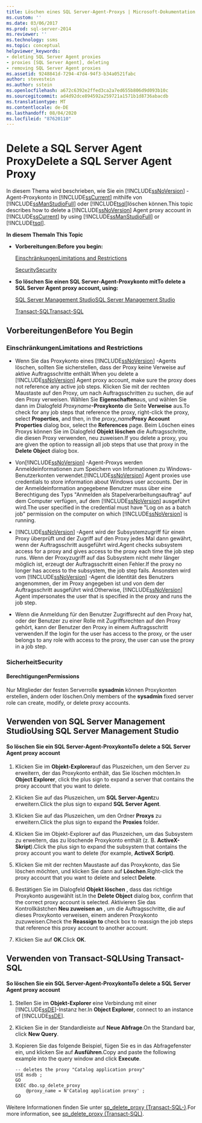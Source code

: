 ```yaml
---
title: Löschen eines SQL Server-Agent-Proxys | Microsoft-Dokumentation
ms.custom: ''
ms.date: 03/06/2017
ms.prod: sql-server-2014
ms.reviewer: ''
ms.technology: ssms
ms.topic: conceptual
helpviewer_keywords:
- deleting SQL Server Agent proxies
- proxies [SQL Server Agent], deleting
- removing SQL Server Agent proxies
ms.assetid: 9248841d-7294-47d4-94f3-b34a0521fabc
author: stevestein
ms.author: sstein
ms.openlocfilehash: a672c6392e2ffed3ca2a7ed655b806d9d093b10c
ms.sourcegitcommit: ad4d92dce894592a259721a1571b1d8736abacdb
ms.translationtype: MT
ms.contentlocale: de-DE
ms.lasthandoff: 08/04/2020
ms.locfileid: "87620110"
---
```

# <a name="delete-a-sql-server-agent-proxy"></a><span data-ttu-id="226cf-102">Delete a SQL Server Agent Proxy</span><span class="sxs-lookup"><span data-stu-id="226cf-102">Delete a SQL Server Agent Proxy</span></span>
  <span data-ttu-id="226cf-103">In diesem Thema wird beschrieben, wie Sie ein [!INCLUDE[ssNoVersion](../../includes/ssnoversion-md.md)] -Agent-Proxykonto in [!INCLUDE[ssCurrent](../../includes/sscurrent-md.md)] mithilfe von [!INCLUDE[ssManStudioFull](../../includes/ssmanstudiofull-md.md)] oder [!INCLUDE[tsql](../../includes/tsql-md.md)]löschen können.</span><span class="sxs-lookup"><span data-stu-id="226cf-103">This topic describes how to delete a [!INCLUDE[ssNoVersion](../../includes/ssnoversion-md.md)] Agent proxy account in [!INCLUDE[ssCurrent](../../includes/sscurrent-md.md)] by using [!INCLUDE[ssManStudioFull](../../includes/ssmanstudiofull-md.md)] or [!INCLUDE[tsql](../../includes/tsql-md.md)].</span></span>  
  
 <span data-ttu-id="226cf-104">**In diesem Thema**</span><span class="sxs-lookup"><span data-stu-id="226cf-104">**In This Topic**</span></span>  
  
-   <span data-ttu-id="226cf-105">**Vorbereitungen:**</span><span class="sxs-lookup"><span data-stu-id="226cf-105">**Before you begin:**</span></span>  
  
     [<span data-ttu-id="226cf-106">Einschränkungen</span><span class="sxs-lookup"><span data-stu-id="226cf-106">Limitations and Restrictions</span></span>](#Restrictions)  
  
     [<span data-ttu-id="226cf-107">Security</span><span class="sxs-lookup"><span data-stu-id="226cf-107">Security</span></span>](#Security)  
  
-   <span data-ttu-id="226cf-108">**So löschen Sie einen SQL Server-Agent-Proxykonto mit**</span><span class="sxs-lookup"><span data-stu-id="226cf-108">**To delete a SQL Server Agent proxy account, using:**</span></span>  
  
     [<span data-ttu-id="226cf-109">SQL Server Management Studio</span><span class="sxs-lookup"><span data-stu-id="226cf-109">SQL Server Management Studio</span></span>](#SSMSProcedure)  
  
     [<span data-ttu-id="226cf-110">Transact-SQL</span><span class="sxs-lookup"><span data-stu-id="226cf-110">Transact-SQL</span></span>](#TsqlProcedure)  
  
##  <a name="before-you-begin"></a><a name="BeforeYouBegin"></a> <span data-ttu-id="226cf-111">Vorbereitungen</span><span class="sxs-lookup"><span data-stu-id="226cf-111">Before You Begin</span></span>  
  
###  <a name="limitations-and-restrictions"></a><a name="Restrictions"></a> <span data-ttu-id="226cf-112">Einschränkungen</span><span class="sxs-lookup"><span data-stu-id="226cf-112">Limitations and Restrictions</span></span>  
  
-   <span data-ttu-id="226cf-113">Wenn Sie das Proxykonto eines [!INCLUDE[ssNoVersion](../../includes/ssnoversion-md.md)] -Agents löschen, sollten Sie sicherstellen, dass der Proxy keine Verweise auf aktive Auftragsschritte enthält.</span><span class="sxs-lookup"><span data-stu-id="226cf-113">When you delete a [!INCLUDE[ssNoVersion](../../includes/ssnoversion-md.md)] Agent proxy account, make sure the proxy does not reference any active job steps.</span></span> <span data-ttu-id="226cf-114">Klicken Sie mit der rechten Maustaste auf den Proxy, um nach Auftragsschritten zu suchen, die auf den Proxy verweisen. Wählen Sie **Eigenschaften**aus, und wählen Sie dann im Dialogfeld _Proxyname_**-Proxykonto** die Seite **Verweise** aus.</span><span class="sxs-lookup"><span data-stu-id="226cf-114">To check for any job steps that reference the proxy, right-click the proxy, select **Properties**, and then, in the _proxy_name_**Proxy Account Properties** dialog box, select the **References** page.</span></span> <span data-ttu-id="226cf-115">Beim Löschen eines Proxys können Sie im Dialogfeld **Objekt löschen** die Auftragsschritte, die diesen Proxy verwenden, neu zuweisen.</span><span class="sxs-lookup"><span data-stu-id="226cf-115">If you delete a proxy, you are given the option to reassign all job steps that use that proxy in the **Delete Object** dialog box.</span></span>  
  
-   <span data-ttu-id="226cf-116">Von[!INCLUDE[ssNoVersion](../../includes/ssnoversion-md.md)] -Agent-Proxys werden Anmeldeinformationen zum Speichern von Informationen zu Windows-Benutzerkonten verwendet.</span><span class="sxs-lookup"><span data-stu-id="226cf-116">[!INCLUDE[ssNoVersion](../../includes/ssnoversion-md.md)] Agent proxies use credentials to store information about Windows user accounts.</span></span> <span data-ttu-id="226cf-117">Der in der Anmeldeinformation angegebene Benutzer muss über eine Berechtigung des Typs "Anmelden als Stapelverarbeitungsauftrag" auf dem Computer verfügen, auf dem [!INCLUDE[ssNoVersion](../../includes/ssnoversion-md.md)] ausgeführt wird.</span><span class="sxs-lookup"><span data-stu-id="226cf-117">The user specified in the credential must have "Log on as a batch job" permission on the computer on which [!INCLUDE[ssNoVersion](../../includes/ssnoversion-md.md)] is running.</span></span>  
  
-   [!INCLUDE[ssNoVersion](../../includes/ssnoversion-md.md)] <span data-ttu-id="226cf-118">-Agent wird der Subsystemzugriff für einen Proxy überprüft und der Zugriff auf den Proxy jedes Mal dann gewährt, wenn der Auftragsschritt ausgeführt wird.</span><span class="sxs-lookup"><span data-stu-id="226cf-118">Agent checks subsystem access for a proxy and gives access to the proxy each time the job step runs.</span></span> <span data-ttu-id="226cf-119">Wenn der Proxyzugriff auf das Subsystem nicht mehr länger möglich ist, erzeugt der Auftragsschritt einen Fehler.</span><span class="sxs-lookup"><span data-stu-id="226cf-119">If the proxy no longer has access to the subsystem, the job step fails.</span></span> <span data-ttu-id="226cf-120">Ansonsten wird vom [!INCLUDE[ssNoVersion](../../includes/ssnoversion-md.md)] -Agent die Identität des Benutzers angenommen, der im Proxy angegeben ist und von dem der Auftragsschritt ausgeführt wird.</span><span class="sxs-lookup"><span data-stu-id="226cf-120">Otherwise, [!INCLUDE[ssNoVersion](../../includes/ssnoversion-md.md)] Agent impersonates the user that is specified in the proxy and runs the job step.</span></span>  
  
-   <span data-ttu-id="226cf-121">Wenn die Anmeldung für den Benutzer Zugriffsrecht auf den Proxy hat, oder der Benutzer zu einer Rolle mit Zugriffsrechten auf den Proxy gehört, kann der Benutzer den Proxy in einem Auftragsschritt verwenden.</span><span class="sxs-lookup"><span data-stu-id="226cf-121">If the login for the user has access to the proxy, or the user belongs to any role with access to the proxy, the user can use the proxy in a job step.</span></span>  
  
###  <a name="security"></a><a name="Security"></a> <span data-ttu-id="226cf-122">Sicherheit</span><span class="sxs-lookup"><span data-stu-id="226cf-122">Security</span></span>  
  
####  <a name="permissions"></a><a name="Permissions"></a> <span data-ttu-id="226cf-123">Berechtigungen</span><span class="sxs-lookup"><span data-stu-id="226cf-123">Permissions</span></span>  
 <span data-ttu-id="226cf-124">Nur Mitglieder der festen Serverrolle **sysadmin** können Proxykonten erstellen, ändern oder löschen.</span><span class="sxs-lookup"><span data-stu-id="226cf-124">Only members of the **sysadmin** fixed server role can create, modify, or delete proxy accounts.</span></span>  
  
##  <a name="using-sql-server-management-studio"></a><a name="SSMSProcedure"></a> <span data-ttu-id="226cf-125">Verwenden von SQL Server Management Studio</span><span class="sxs-lookup"><span data-stu-id="226cf-125">Using SQL Server Management Studio</span></span>  
  
#### <a name="to-delete-a-sql-server-agent-proxy-account"></a><span data-ttu-id="226cf-126">So löschen Sie ein SQL Server-Agent-Proxykonto</span><span class="sxs-lookup"><span data-stu-id="226cf-126">To delete a SQL Server Agent proxy account</span></span>  
  
1.  <span data-ttu-id="226cf-127">Klicken Sie im **Objekt-Explorer**auf das Pluszeichen, um den Server zu erweitern, der das Proxykonto enthält, das Sie löschen möchten.</span><span class="sxs-lookup"><span data-stu-id="226cf-127">In **Object Explorer**, click the plus sign to expand a server that contains the proxy account that you want to delete.</span></span>  
  
2.  <span data-ttu-id="226cf-128">Klicken Sie auf das Pluszeichen, um **SQL Server-Agent**zu erweitern.</span><span class="sxs-lookup"><span data-stu-id="226cf-128">Click the plus sign to expand **SQL Server Agent**.</span></span>  
  
3.  <span data-ttu-id="226cf-129">Klicken Sie auf das Pluszeichen, um den Ordner **Proxys** zu erweitern.</span><span class="sxs-lookup"><span data-stu-id="226cf-129">Click the plus sign to expand the **Proxies** folder.</span></span>  
  
4.  <span data-ttu-id="226cf-130">Klicken Sie im Objekt-Explorer auf das Pluszeichen, um das Subsystem zu erweitern, das zu löschende Proxykonto enthält (z. B. **ActiveX-Skript**).</span><span class="sxs-lookup"><span data-stu-id="226cf-130">Click the plus sign to expand the subsystem that contains the proxy account you want to delete (for example, **ActiveX Script)**.</span></span>  
  
5.  <span data-ttu-id="226cf-131">Klicken Sie mit der rechten Maustaste auf das Proxykonto, das Sie löschen möchten, und klicken Sie dann auf **Löschen**.</span><span class="sxs-lookup"><span data-stu-id="226cf-131">Right-click the proxy account that you want to delete and select **Delete**.</span></span>  
  
6.  <span data-ttu-id="226cf-132">Bestätigen Sie im Dialogfeld **Objekt löschen** , dass das richtige Proxykonto ausgewählt ist.</span><span class="sxs-lookup"><span data-stu-id="226cf-132">In the **Delete Object** dialog box, confirm that the correct proxy account is selected.</span></span> <span data-ttu-id="226cf-133">Aktivieren Sie das Kontrollkästchen **Neu zuweisen an** , um die Auftragsschritte, die auf dieses Proxykonto verweisen, einem anderen Proxykonto zuzuweisen.</span><span class="sxs-lookup"><span data-stu-id="226cf-133">Check the **Reassign to** check box to reassign the job steps that reference this proxy account to another account.</span></span>  
  
7.  <span data-ttu-id="226cf-134">Klicken Sie auf **OK**.</span><span class="sxs-lookup"><span data-stu-id="226cf-134">Click **OK**.</span></span>  
  
##  <a name="using-transact-sql"></a><a name="TsqlProcedure"></a> <span data-ttu-id="226cf-135">Verwenden von Transact-SQL</span><span class="sxs-lookup"><span data-stu-id="226cf-135">Using Transact-SQL</span></span>  
  
#### <a name="to-delete-a-sql-server-agent-proxy-account"></a><span data-ttu-id="226cf-136">So löschen Sie ein SQL Server-Agent-Proxykonto</span><span class="sxs-lookup"><span data-stu-id="226cf-136">To delete a SQL Server Agent proxy account</span></span>  
  
1.  <span data-ttu-id="226cf-137">Stellen Sie im **Objekt-Explorer** eine Verbindung mit einer [!INCLUDE[ssDE](../../includes/ssde-md.md)]-Instanz her.</span><span class="sxs-lookup"><span data-stu-id="226cf-137">In **Object Explorer**, connect to an instance of [!INCLUDE[ssDE](../../includes/ssde-md.md)].</span></span>  
  
2.  <span data-ttu-id="226cf-138">Klicken Sie in der Standardleiste auf **Neue Abfrage**.</span><span class="sxs-lookup"><span data-stu-id="226cf-138">On the Standard bar, click **New Query**.</span></span>  
  
3.  <span data-ttu-id="226cf-139">Kopieren Sie das folgende Beispiel, fügen Sie es in das Abfragefenster ein, und klicken Sie auf **Ausführen**.</span><span class="sxs-lookup"><span data-stu-id="226cf-139">Copy and paste the following example into the query window and click **Execute**.</span></span>  
  
    ```  
    -- deletes the proxy "Catalog application proxy"  
    USE msdb ;  
    GO  
    EXEC dbo.sp_delete_proxy  
        @proxy_name = N'Catalog application proxy' ;  
    GO  
    ```  
  
 <span data-ttu-id="226cf-140">Weitere Informationen finden Sie unter [sp_delete_proxy &#40;Transact-SQL-&#41;](/sql/relational-databases/system-stored-procedures/sp-delete-proxy-transact-sql).</span><span class="sxs-lookup"><span data-stu-id="226cf-140">For more information, see [sp_delete_proxy &#40;Transact-SQL&#41;](/sql/relational-databases/system-stored-procedures/sp-delete-proxy-transact-sql).</span></span>  
  
  
